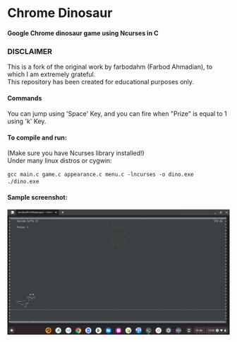 # Chrome Dinosaur
#### Google Chrome dinosaur game using Ncurses in C

### DISCLAIMER

This is a fork of the original work by farbodahm (Farbod Ahmadian), to which I am extremely grateful.\
This repository has been created for educational purposes only.

#### Commands

You can jump using 'Space' Key, and you can fire when "Prize" is equal to 1 using 'k' Key.

#### To compile and run:

(Make sure you have Ncurses library installed!)\
Under many linux distros or cygwin:
```shell
gcc main.c game.c appearance.c menu.c -lncurses -o dino.exe
./dino.exe
```

#### Sample screenshot:
![](screen-1.png)
